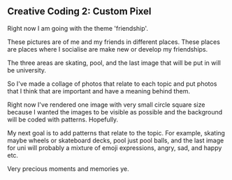 ## Creative Coding 2: Custom Pixel

Right now I am going with the theme 'friendship'.

These pictures are of me and my friends in different places. These places are places where I socialise are make new or develop my friendships. 

The three areas are skating, pool, and the last image that will be put in will be university.

So I've made a collage of photos that relate to each topic and put photos that I think that are important and have a meaning behind them.

Right now I've rendered one image with very small circle square size because I wanted the images to be visible as possible and the background will be coded with patterns. Hopefully.

My next goal is to add patterns that relate to the topic. For example, skating maybe wheels or skateboard decks, pool just pool balls, and the last image for uni will probably a mixture of emoji expressions, angry, sad, and happy etc.


Very precious moments and memories ye. 
